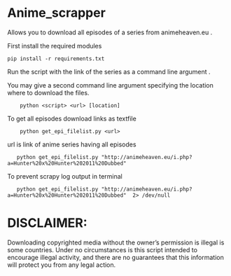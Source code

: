 # Anime_scrapper 

Allows you to download all episodes of a series from animeheaven.eu . 

First install the required modules 

    pip install -r requirements.txt   
    


Run the script with the link of the series as a command line argument . 

You may give a second command line argument specifying the location where to download the files.

        python <script> <url> [location]
        


To get all episodes download links as textfile 

        python get_epi_filelist.py <url>

url is link of anime series  having all episodes 

       python get_epi_filelist.py "http://animeheaven.eu/i.php?a=Hunter%20x%20Hunter%202011%20Dubbed"

To prevent scrapy log output in terminal 

       python get_epi_filelist.py "http://animeheaven.eu/i.php?a=Hunter%20x%20Hunter%202011%20Dubbed"  2> /dev/null

 


# DISCLAIMER:

 Downloading copyrighted media without the  owner’s permission is illegal is some countries. 
 Under no circumstances is this script intended to encourage illegal activity, 
 and there are no guarantees that this information will    protect you from any legal action.   
 
 
